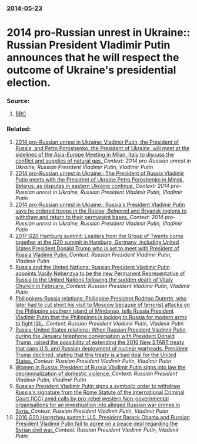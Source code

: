 ### [2014-05-23](/news/2014/05/23/index.md)

# 2014 pro-Russian unrest in Ukraine:: Russian President Vladimir Putin announces that he will respect the outcome of Ukraine's presidential election. 




### Source:

1. [BBC](http://www.bbc.com/news/world-europe-27542057)

### Related:

1. [2014 pro-Russian unrest in Ukraine: Vladimir Putin, the President of Russia, and Petro Poroshenko, the President of Ukraine, will meet at the sidelines of the Asia-Europe Meeting in Milan, Italy to discuss the conflict and supplies of natural gas. ](/news/2014/10/17/2014-pro-russian-unrest-in-ukraine-vladimir-putin-the-president-of-russia-and-petro-poroshenko-the-president-of-ukraine-will-meet-at-th.md) _Context: 2014 pro-Russian unrest in Ukraine, Russian President Vladimir Putin, Vladimir Putin_
2. [2014 pro-Russian unrest in Ukraine:: The President of Russia Vladimir Putin meets with the President of Ukraine Petro Poroshenko in Minsk, Belarus, as disputes in eastern Ukraine continue. ](/news/2014/08/26/2014-pro-russian-unrest-in-ukraine-the-president-of-russia-vladimir-putin-meets-with-the-president-of-ukraine-petro-poroshenko-in-minsk-b.md) _Context: 2014 pro-Russian unrest in Ukraine, Russian President Vladimir Putin, Vladimir Putin_
3. [2014 pro-Russian unrest in Ukraine:: Russia's President Vladimir Putin says he ordered troops in the Rostov, Belgorod and Bryansk regions to withdraw and return to their permanent bases. ](/news/2014/05/19/2014-pro-russian-unrest-in-ukraine-russia-s-president-vladimir-putin-says-he-ordered-troops-in-the-rostov-belgorod-and-bryansk-regions-to.md) _Context: 2014 pro-Russian unrest in Ukraine, Russian President Vladimir Putin, Vladimir Putin_
4. [2017 G20 Hamburg summit: Leaders from the Group of Twenty come together at the G20 summit in Hamburg, Germany, including United States President Donald Trump who is set to meet with President of Russia Vladimir Putin. ](/news/2017/07/7/2017-g20-hamburg-summit-leaders-from-the-group-of-twenty-come-together-at-the-g20-summit-in-hamburg-germany-including-united-states-presi.md) _Context: Russian President Vladimir Putin, Vladimir Putin_
5. [Russia and the United Nations: Russian President Vladimir Putin appoints Vasily Nebenzya to be the new Permanent Representative of Russia to the United Nations following the sudden death of Vitaly Churkin in February. ](/news/2017/07/27/russia-and-the-united-nations-russian-president-vladimir-putin-appoints-vasily-nebenzya-to-be-the-new-permanent-representative-of-russia-to.md) _Context: Russian President Vladimir Putin, Vladimir Putin_
6. [Philippines-Russia relations: Philippine President Rodrigo Duterte, who later had to cut short his visit to Moscow because of terrorist attacks on the Philippine southern island of Mindanao, tells Russia President Vladimir Putin that the Philippines is looking to Russia for modern arms to fight ISIL. ](/news/2017/05/22/philippines-russia-relations-philippine-president-rodrigo-duterte-who-later-had-to-cut-short-his-visit-to-moscow-because-of-terrorist-at.md) _Context: Russian President Vladimir Putin, Vladimir Putin_
7. [Russia-United States relations: When Russian President Vladimir Putin, during the January telephone conversation with President Donald Trump, raised the possibility of extending the 2010 New START treaty that caps U.S. and Russian deployment of nuclear warheads, President Trump declined, stating that this treaty is a bad deal for the United States. ](/news/2017/02/9/russia-united-states-relations-when-russian-president-vladimir-putin-during-the-january-telephone-conversation-with-president-donald-tru.md) _Context: Russian President Vladimir Putin, Vladimir Putin_
8. [Women in Russia: President of Russia Vladimir Putin signs into law the decriminalization of domestic violence. ](/news/2017/02/7/women-in-russia-president-of-russia-vladimir-putin-signs-into-law-the-decriminalization-of-domestic-violence.md) _Context: Russian President Vladimir Putin, Vladimir Putin_
9. [Russian President Vladimir Putin signs a symbolic order to withdraw Russia's signature from the Rome Statute of the International Criminal Court (ICC) amid calls by pro-rebel western Non-governmental organisations for an investigation into alleged Russian war crimes in Syria. ](/news/2016/11/16/russian-president-vladimir-putin-signs-a-symbolic-order-to-withdraw-russia-s-signature-from-the-rome-statute-of-the-international-criminal-c.md) _Context: Russian President Vladimir Putin, Vladimir Putin_
10. [2016 G20 Hangzhou summit: U.S. President Barack Obama and Russian President Vladimir Putin fail to agree on a peace deal regarding the Syrian civil war. ](/news/2016/09/5/2016-g20-hangzhou-summit-u-s-president-barack-obama-and-russian-president-vladimir-putin-fail-to-agree-on-a-peace-deal-regarding-the-syria.md) _Context: Russian President Vladimir Putin, Vladimir Putin_
